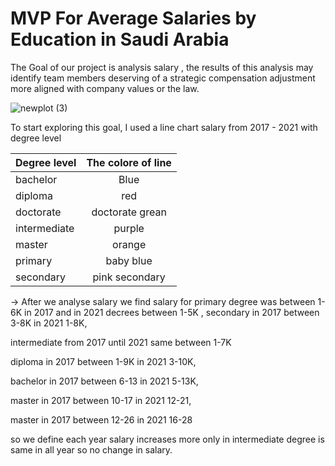 # MVP For Average Salaries by Education in Saudi Arabia 

The Goal of our project is analysis salary , the results of this analysis may identify team members deserving of a strategic compensation adjustment more aligned with company values ​​or the law.

![newplot (3)](https://user-images.githubusercontent.com/93244403/142221497-099c26e3-882d-42e3-91c7-913eb10e4b46.png)



To start exploring this goal, I used a line chart  salary from 2017 - 2021 with degree level

 


|Degree level |The colore of line |
|:------------|:-----------------:|
|bachelor     |Blue               |
|diploma      |red                |
|doctorate | doctorate grean|
intermediate  |   purple
 master | orange
  primary  |  baby blue 
 secondary | pink secondary 

-> After we analyse salary we find salary for primary degree was between 1-6K in 2017 and in 2021 decrees between 1-5K , 
secondary in 2017 between 3-8K in 2021 1-8K,

 intermediate from 2017 until 2021 same between 1-7K 

diploma in 2017 between 1-9K in 2021 3-10K,

 bachelor in 2017 between 6-13 in 2021 5-13K,

 master in 2017 between 10-17 in 2021 12-21,

master in 2017 between 12-26 in 2021 16-28

so we define each year salary increases more only in 
 intermediate degree is same in all year so no change in salary.
